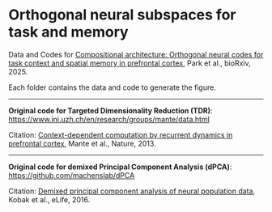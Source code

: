 # Orthogonal neural subspaces for task and memory
Data and Codes for <a href="https://doi.org/10.1101/2025.02.25.640211" target="_blank">Compositional architecture: Orthogonal neural codes for task context and spatial memory in prefrontal cortex</a>, Park et al., bioRxiv, 2025.

<p></p>

Each folder contains the data and code to generate the figure.

<p></p>
<hr>
<p></p>

<b>Original code for Targeted Dimensionality Reduction (TDR)</b>:
https://www.ini.uzh.ch/en/research/groups/mante/data.html<p></p>
Citation: <a href="https://www.nature.com/articles/nature127421" target="_blank">Context-dependent computation by recurrent dynamics in prefrontal cortex</a>, Mante et al., Nature, 2013.

<p></p>
<hr>
<p></p>

<b>Original code for demixed Principal Component Analysis (dPCA)</b>:
https://github.com/machenslab/dPCA<p></p>
Citation: <a href="https://elifesciences.org/articles/10989" target="_blank">Demixed principal component analysis of neural population data</a>, Kobak et al., eLife, 2016.
